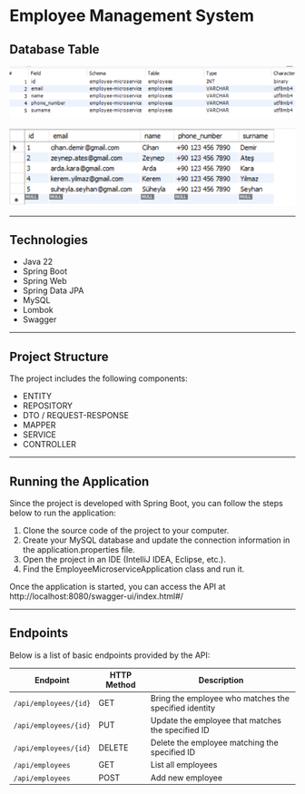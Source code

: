 # Employee Management System

## Database Table

![alt text](https://github.com/cdemir7/Employee-Microservice/blob/main/images/db1.png)

![alt text](https://github.com/cdemir7/Employee-Microservice/blob/main/images/db2.png)

---

## Technologies
* Java 22
* Spring Boot
* Spring Web
* Spring Data JPA
* MySQL
* Lombok
* Swagger

---

## Project Structure
The project includes the following components:
* ENTITY
* REPOSITORY
* DTO / REQUEST-RESPONSE
* MAPPER
* SERVICE
* CONTROLLER

---

## Running the Application
Since the project is developed with Spring Boot, you can follow the steps below to run the application:
1. Clone the source code of the project to your computer.
2. Create your MySQL database and update the connection information in the application.properties file.
3. Open the project in an IDE (IntelliJ IDEA, Eclipse, etc.).
4. Find the EmployeeMicroserviceApplication class and run it.

Once the application is started, you can access the API at http://localhost:8080/swagger-ui/index.html#/

---
## Endpoints
Below is a list of basic endpoints provided by the API:

| Endpoint | HTTP Method | Description |
| -------- | ----------- | ----------- |
| `/api/employees/{id}` | GET    | Bring the employee who matches the specified identity |
| `/api/employees/{id}` | PUT    | Update the employee that matches the specified ID     |
| `/api/employees/{id}` | DELETE | Delete the employee matching the specified ID         |
| `/api/employees`      | GET    | List all employees                                    |
| `/api/employees`      | POST   | Add new employee                                      |

